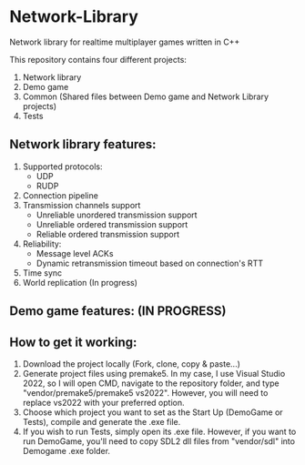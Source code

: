 # Network-Library
Network library for realtime multiplayer games written in C++

This repository contains four different projects:
1. Network library
2. Demo game
3. Common (Shared files between Demo game and Network Library projects)
4. Tests

## Network library features:
1. Supported protocols:
   - UDP
   - RUDP
2. Connection pipeline
3. Transmission channels support
   - Unreliable unordered transmission support
   - Unreliable ordered transmission support
   - Reliable ordered transmission support
4. Reliability:
   - Message level ACKs
   - Dynamic retransmission timeout based on connection's RTT
5. Time sync
6. World replication (In progress)

## Demo game features: (IN PROGRESS)

## How to get it working:
1. Download the project locally (Fork, clone, copy & paste...)
2. Generate project files using premake5. In my case, I use Visual Studio 2022, so I will open CMD, navigate to the repository folder, and type "vendor/premake5/premake5 vs2022". However, you will need to replace vs2022 with your preferred option.
3. Choose which project you want to set as the Start Up (DemoGame or Tests), compile and generate the .exe file.
4. If you wish to run Tests, simply open its .exe file. However, if you want to run DemoGame, you'll need to copy SDL2 dll files from "vendor/sdl" into Demogame .exe folder.